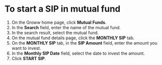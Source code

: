 # To start a SIP in mutual fund
1. On the Groww home page, click **Mutual Funds**.
2. In the **Search** field, enter the name of the mutual fund.
3. In the search result, select the mutual fund.
4. On the mutual fund details page, click the **MONTHLY SIP** tab.
5. On the **MONTHLY SIP** tab, in the **SIP Amount** field, enter the amount you want to invest.
6. In the **Monthly SIP Date** field, select the date to invest the amount.
7. Click **START SIP**.